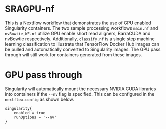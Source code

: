 # SRAGPU-nf
This is a Nextflow workflow that demonstrates the use of GPU enabled Singularity containers. The two sample processing workflows `main.nf` and `nvBowtie_WF.nf` utilize GPU enable short read aligners, BarraCUDA and nvBowtie respectively. Additionally, `classify.nf` is a single step machine learning classification to illustrate that TensorFlow Docker Hub images can be pulled and automatically converted to Singularity images. The GPU pass through will still work for containers generated from these images. 

# GPU pass through
Singularity will automatically mount the necessary NVIDIA CUDA libraries into containers if the `--nv` flag is specified. This can be configured in the `nextflow.config` as shown below.

```
singularity{
	enabled = true
	runOptions = '--nv'
}
```